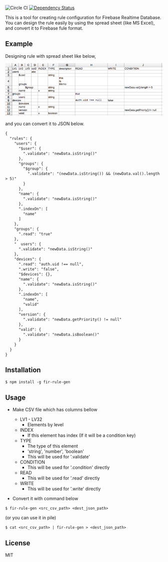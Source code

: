 ![Circle CI](https://circleci.com/gh/ottijp/fir-rule-gen.svg?style=shield&circle-token=2da12526c8a87c0f3b630ab5bcdc5ff12b2a87c5)
[![Dependency Status](https://gemnasium.com/badges/github.com/ottijp/fir-rule-gen.svg)](https://gemnasium.com/github.com/ottijp/fir-rule-gen)

This is a tool for creating rule configuration for Firebase Realtime Database.
You can design the rule easily by using the spread sheet (like MS Excel), and convert it to Firebase fule format.

## Example

Designing rule with spread sheet like below,

![](./spread_sheet_input.png)

and you can convert it to JSON below.

```
{
  "rules": {
    "users": {
      "$user": {
        ".validate": "newData.isString()"
      },
      "groups": {
        "$group": {
          ".validate": "(newData.isString()) && (newData.val().length > 5)"
        }
      },
      "name": {
        ".validate": "newData.isString()"
      },
      ".indexOn": [
        "name"
      ]
    },
    "groups": {
      ".read": "true"
    },
    "  users": {
      ".validate": "newData.isString()"
    },
    "devices": {
      ".read": "auth.uid !== null",
      ".write": "false",
      "$devices": {},
      "name": {
        ".validate": "newData.isString()"
      },
      ".indexOn": [
        "name",
        "valid"
      ],
      "version": {
        ".validate": "newData.getPriority() != null"
      },
      "valid": {
        ".validate": "newData.isBoolean()"
      }
    }
  }
}
```

## Installation

```
$ npm install -g fir-rule-gen
```

## Usage

* Make CSV file which has columns bellow
    * LV1 - LV32
        * Elements by level
    * INDEX
        * If this element has index (If it will be a condition key) 
    * TYPE
        * The type of this element
        * 'string', 'number', 'boolean'
        * This will be used for '.validate'
    * CONDITION
        * This will be used for '.condition' directly
    * READ
        * This will be used for '.read' directly
    * WRITE
        * This will be used for '.write' directly

* Convert it with command below

```
$ fir-rule-gen <src_csv_path> <dest_json_path>
```

(or you can use it in pile)

```
$ cat <src_csv_path> | fir-rule-gen > <dest_json_path>
```

## License

MIT

